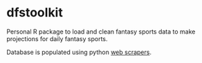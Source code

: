# dfstoolkit
Personal R package to load and clean fantasy sports data to make projections for daily fantasy sports.

Database is populated using python [web scrapers](https://www.github.com/kimjam/pfr_scraper).
